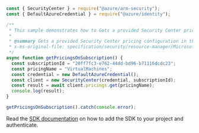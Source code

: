 ```javascript
const { SecurityCenter } = require("@azure/arm-security");
const { DefaultAzureCredential } = require("@azure/identity");

/**
 * This sample demonstrates how to Gets a provided Security Center pricing configuration in the subscription.
 *
 * @summary Gets a provided Security Center pricing configuration in the subscription.
 * x-ms-original-file: specification/security/resource-manager/Microsoft.Security/stable/2022-03-01/examples/Pricings/GetPricingByName_example.json
 */
async function getPricingsOnSubscription() {
  const subscriptionId = "20ff7fc3-e762-44dd-bd96-b71116dcdc23";
  const pricingName = "VirtualMachines";
  const credential = new DefaultAzureCredential();
  const client = new SecurityCenter(credential, subscriptionId);
  const result = await client.pricings.get(pricingName);
  console.log(result);
}

getPricingsOnSubscription().catch(console.error);
```

Read the [SDK documentation](https://github.com/Azure/azure-sdk-for-js/blob/%40azure%2Farm-security_5.0.0/sdk/security/arm-security/README.md) on how to add the SDK to your project and authenticate.
